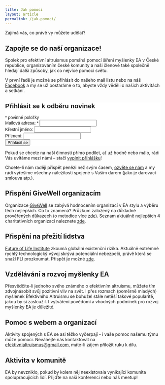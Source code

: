 ```yaml
---
title: Jak pomoci
layout: article
permalink: /jak-pomoci/
---
```

Zajímá vás, co právě vy můžete udělat?

## Zapojte se do naší organizace!
Spolek pro efektivní altruismus pomáhá pomocí šíření myšlenky EA v České
republice, organizováním české komunity a naši členové také společně hledají
další způsoby, jak co nejvíce pomoci světu.

V první řadě je možné se přihlásit do našeho mail listu nebo na náš
<a href='https://www.facebook.com/efektivnialtruismus/'>Facebook</a> a my se už
postaráme o to, abyste vždy věděli o našich aktivitách a setkání.

<!-- Begin MailChimp Signup Form -->
<link href="//cdn-images.mailchimp.com/embedcode/classic-10_7.css" rel="stylesheet" type="text/css">
<style type="text/css">
	#mc_embed_signup{background:#fff; clear:left; font:14px Helvetica,Arial,sans-serif; }
	/* Add your own MailChimp form style overrides in your site stylesheet or in this style block.
	   We recommend moving this block and the preceding CSS link to the HEAD of your HTML file. */
</style>
<div id="mc_embed_signup">
<form action="//efektivni-altruismus.us14.list-manage.com/subscribe/post?u=15335b0eeb05fa20bca2bde01&amp;id=a35ca5bc77" method="post" id="mc-embedded-subscribe-form" name="mc-embedded-subscribe-form" class="validate" target="_blank" novalidate>
    <div id="mc_embed_signup_scroll">
	<h2>Přihlásit se k odběru novinek</h2>
<div class="indicates-required"><span class="asterisk">*</span> povinné položky</div>
<div class="mc-field-group">
	<label for="mce-EMAIL">Mailová adresa: <span class="asterisk">*</span>
</label>
	<input type="email" value="" name="EMAIL" class="required email" id="mce-EMAIL">
</div>
<div class="mc-field-group">
	<label for="mce-FNAME">Křestní jméno:</label>
	<input type="text" value="" name="FNAME" class="" id="mce-FNAME">
</div>
<div class="mc-field-group">
	<label for="mce-LNAME">Příjmení:</label>
	<input type="text" value="" name="LNAME" class="" id="mce-LNAME">
</div>
	<div id="mce-responses" class="clear">
		<div class="response" id="mce-error-response" style="display:none"></div>
		<div class="response" id="mce-success-response" style="display:none"></div>
	</div>    <!-- real people should not fill this in and expect good things - do not remove this or risk form bot signups-->
    <div style="position: absolute; left: -5000px;" aria-hidden="true"><input type="text" name="b_15335b0eeb05fa20bca2bde01_a35ca5bc77" tabindex="-1" value=""></div>
    <div class="clear"><input type="submit" value="Přihlásit se" name="subscribe" id="mc-embedded-subscribe" class="button"></div>
    </div>
</form>
</div>

<!--End mc_embed_signup-->

Pokud se chcete na naší činnosti přímo podílet, ať už hodně nebo málo,
rádi Vás uvítáme mezi námi – stačí [vyplnit přihlášku](/prihlaska)!

Chcete-li nám raději přispět penězi než svým časem, [ozvěte se nám](/kontakt)
a my rádi vyřešíme všechny náležitosti spojené s Vaším darem (jako je darovací smlouva atp.).

## Přispění GiveWell organizacím
Organizace [GiveWell](http://www.givewell.org/) se zabývá hodnocením organizací v EA stylu a výběru těch nejlepších. Co to znamená? Průzkum založený na důkladně prověřených důkazech (o metodice více [zde](http://www.givewell.org/international)). Seznam aktuálně nejlepších 4 charitativních organizací naleznete [zde](http://www.givewell.org/charities/top-charities).

<!-- TODO: vypsat zde charity a co dělají -->
<!-- TODO: animal charity, atd. -->

## Přispění na přežití lidstva
[Future of Life Institute](http://futureoflife.org/background/existential-risk/) zkoumá globální existenční rizika. Aktuálně extrémně rychlý technologický vývoj skrývá potenciální nebezpečí, právě která se snaží FLI prozkoumat. Přispět je možné [zde](http://futureoflife.org/get-involved/).

## Vzdělávání a rozvoj myšlenky EA
Přesvědčíte-li jednoho svého známého o efektivním altruismu, můžete tím zdvojnásobit svůj pozitivní vliv na svět.
I přes rozmach (poměrně mladých) myšlenek Efektivního Altruismu se bohužel stále netěší takové popularitě, jakou by si zasloužil. I vytváření povědomí a vhodných podmínek pro rozvoj myšlenky EA je důležité.

## Pomoc s webem a organizací
Aktivity spojených s EA se asi těžko vyčerpají - i vaše pomoc našemu týmu může pomoci. Neváhejte nás kontaktovat na [efektivnialtruismus@gmail.com](mailto:efektivnialtruismus@gmail.com), máte-li zájem přiložit ruku k dílu.

## Aktivita v komunitě
EA by nevzniklo, pokud by kolem něj neexistovala vynikající komunita spolupracujících lidí. Přijďte na naši konferenci nebo náš meetup!

